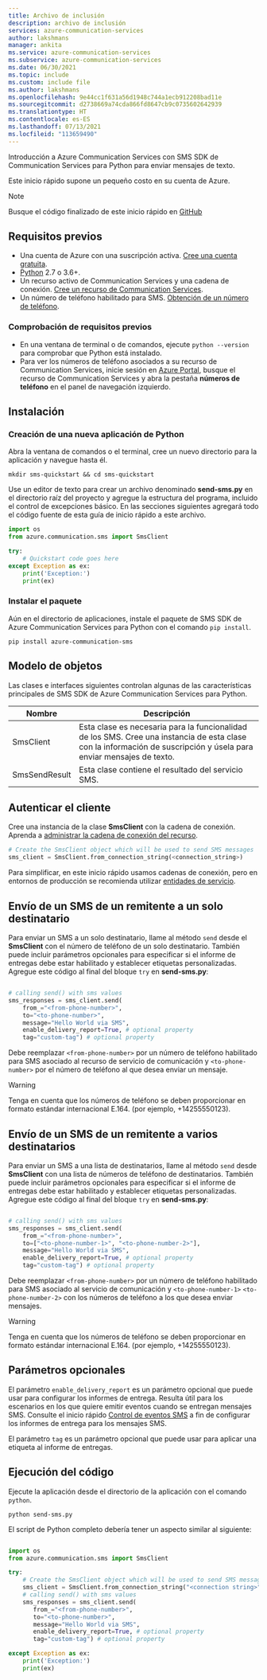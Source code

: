 ```yaml
---
title: Archivo de inclusión
description: archivo de inclusión
services: azure-communication-services
author: lakshmans
manager: ankita
ms.service: azure-communication-services
ms.subservice: azure-communication-services
ms.date: 06/30/2021
ms.topic: include
ms.custom: include file
ms.author: lakshmans
ms.openlocfilehash: 9e44cc1f631a56d1948c744a1ecb912208bad11e
ms.sourcegitcommit: d2738669a74cda866fd8647cb9c0735602642939
ms.translationtype: HT
ms.contentlocale: es-ES
ms.lasthandoff: 07/13/2021
ms.locfileid: "113659490"
---
```

Introducción a Azure Communication Services con SMS SDK de Communication Services para Python para enviar mensajes de texto.

Este inicio rápido supone un pequeño costo en su cuenta de Azure.

> [!NOTE]
> Busque el código finalizado de este inicio rápido en [GitHub](https://github.com/Azure-Samples/communication-services-python-quickstarts/tree/main/send-sms-quickstart)

## <a name="prerequisites"></a>Requisitos previos

- Una cuenta de Azure con una suscripción activa. [Cree una cuenta gratuita](https://azure.microsoft.com/free/?WT.mc_id=A261C142F).
- [Python](https://www.python.org/downloads/) 2.7 o 3.6+.
- Un recurso activo de Communication Services y una cadena de conexión. [Cree un recurso de Communication Services](../../create-communication-resource.md).
- Un número de teléfono habilitado para SMS. [Obtención de un número de teléfono](../get-phone-number.md).

### <a name="prerequisite-check"></a>Comprobación de requisitos previos

- En una ventana de terminal o de comandos, ejecute `python --version` para comprobar que Python está instalado.
- Para ver los números de teléfono asociados a su recurso de Communication Services, inicie sesión en [Azure Portal](https://portal.azure.com/), busque el recurso de Communication Services y abra la pestaña **números de teléfono** en el panel de navegación izquierdo.

## <a name="setting-up"></a>Instalación

### <a name="create-a-new-python-application"></a>Creación de una nueva aplicación de Python

Abra la ventana de comandos o el terminal, cree un nuevo directorio para la aplicación y navegue hasta él.

```console
mkdir sms-quickstart && cd sms-quickstart
```

Use un editor de texto para crear un archivo denominado **send-sms.py** en el directorio raíz del proyecto y agregue la estructura del programa, incluido el control de excepciones básico. En las secciones siguientes agregará todo el código fuente de esta guía de inicio rápido a este archivo.

```python
import os
from azure.communication.sms import SmsClient

try:
    # Quickstart code goes here
except Exception as ex:
    print('Exception:')
    print(ex)
```

### <a name="install-the-package"></a>Instalar el paquete

Aún en el directorio de aplicaciones, instale el paquete de SMS SDK de Azure Communication Services para Python con el comando `pip install`.

```console
pip install azure-communication-sms
```

## <a name="object-model"></a>Modelo de objetos

Las clases e interfaces siguientes controlan algunas de las características principales de SMS SDK de Azure Communication Services para Python.

| Nombre                                  | Descripción                                                  |
| ------------------------------------- | ------------------------------------------------------------ |
| SmsClient | Esta clase es necesaria para la funcionalidad de los SMS. Cree una instancia de esta clase con la información de suscripción y úsela para enviar mensajes de texto.                                                                                                                 |
| SmsSendResult               | Esta clase contiene el resultado del servicio SMS.                                          |

## <a name="authenticate-the-client"></a>Autenticar el cliente

Cree una instancia de la clase **SmsClient** con la cadena de conexión. Aprenda a [administrar la cadena de conexión del recurso](../../create-communication-resource.md#store-your-connection-string).

```python
# Create the SmsClient object which will be used to send SMS messages
sms_client = SmsClient.from_connection_string(<connection_string>)
```
Para simplificar, en este inicio rápido usamos cadenas de conexión, pero en entornos de producción se recomienda utilizar [entidades de servicio](../../../quickstarts/identity/service-principal.md).

## <a name="send-a-11-sms-message"></a>Envío de un SMS de un remitente a un solo destinatario

Para enviar un SMS a un solo destinatario, llame al método ```send``` desde el **SmsClient** con el número de teléfono de un solo destinatario. También puede incluir parámetros opcionales para especificar si el informe de entregas debe estar habilitado y establecer etiquetas personalizadas. Agregue este código al final del bloque `try` en **send-sms.py**:

```python

# calling send() with sms values
sms_responses = sms_client.send(
    from_="<from-phone-number>",
    to="<to-phone-number>",
    message="Hello World via SMS",
    enable_delivery_report=True, # optional property
    tag="custom-tag") # optional property

```

Debe reemplazar `<from-phone-number>` por un número de teléfono habilitado para SMS asociado al recurso de servicio de comunicación y `<to-phone-number>` por el número de teléfono al que desea enviar un mensaje.

> [!WARNING]
> Tenga en cuenta que los números de teléfono se deben proporcionar en formato estándar internacional E.164. (por ejemplo, +14255550123).

## <a name="send-a-1n-sms-message"></a>Envío de un SMS de un remitente a varios destinatarios

Para enviar un SMS a una lista de destinatarios, llame al método ```send``` desde **SmsClient** con una lista de números de teléfono de destinatarios. También puede incluir parámetros opcionales para especificar si el informe de entregas debe estar habilitado y establecer etiquetas personalizadas. Agregue este código al final del bloque `try` en **send-sms.py**:

```python

# calling send() with sms values
sms_responses = sms_client.send(
    from_="<from-phone-number>",
    to=["<to-phone-number-1>", "<to-phone-number-2>"],
    message="Hello World via SMS",
    enable_delivery_report=True, # optional property
    tag="custom-tag") # optional property

```

Debe reemplazar `<from-phone-number>` por un número de teléfono habilitado para SMS asociado al servicio de comunicación y `<to-phone-number-1>` `<to-phone-number-2>` con los números de teléfono a los que desea enviar mensajes.

> [!WARNING]
> Tenga en cuenta que los números de teléfono se deben proporcionar en formato estándar internacional E.164. (por ejemplo, +14255550123).

## <a name="optional-parameters"></a>Parámetros opcionales

El parámetro `enable_delivery_report` es un parámetro opcional que puede usar para configurar los informes de entrega. Resulta útil para los escenarios en los que quiere emitir eventos cuando se entregan mensajes SMS. Consulte el inicio rápido [Control de eventos SMS](../handle-sms-events.md) a fin de configurar los informes de entrega para los mensajes SMS.

El parámetro `tag` es un parámetro opcional que puede usar para aplicar una etiqueta al informe de entregas.

## <a name="run-the-code"></a>Ejecución del código
Ejecute la aplicación desde el directorio de la aplicación con el comando `python`.

```console
python send-sms.py
```

El script de Python completo debería tener un aspecto similar al siguiente:

```python

import os
from azure.communication.sms import SmsClient

try:
    # Create the SmsClient object which will be used to send SMS messages
    sms_client = SmsClient.from_connection_string("<connection string>")
    # calling send() with sms values
    sms_responses = sms_client.send(
       from_="<from-phone-number>",
       to="<to-phone-number>",
       message="Hello World via SMS",
       enable_delivery_report=True, # optional property
       tag="custom-tag") # optional property

except Exception as ex:
    print('Exception:')
    print(ex)
```
